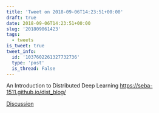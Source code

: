 ```yaml
---
title: 'Tweet on 2018-09-06T14:23:51+00:00'
draft: true
date: 2018-09-06T14:23:51+00:00
slug: '201809061423'
tags:
  - tweets
is_tweet: true
tweet_info:
  id: '1037602261327732736'
  type: 'post'
  is_thread: False
---
```




An Introduction to Distributed Deep Learning
<https://seba-1511.github.io/dist_blog/>

[Discussion](https://x.com/sytelus/status/1037602261327732736)
